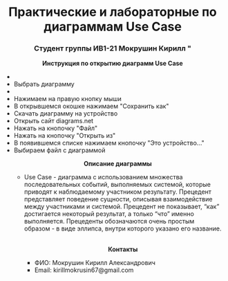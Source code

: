 
<h1 align="center">Практические и лабораторные по диаграммам Use Case</h1> 
<h3 align="center">Студент группы ИВ1-21 Мокрушин Кирилл "</h3>
<p align="center"><b>Инструкция по открытию диаграмм Use Case </b></p>
<ul>

<style>
ol{
list-style-type: none;
counter-reset: number;
}
ol li{
font-size: 18px;
}
ol li:before {
	color: #fff;
	background: #62CB91;
	display: inline-block;
	text-align: center;
	margin: 3px 3px;
	line-height: 22px;
	width: 22px;
	height: 22px;
	counter-increment: number;
	content:counter(number);
	border-radius: 3px;
	box-shadow: 2px 2px 0 0 #ccc;
}
1
2
3
4
5
6
7
8
9
10
11
12
13
14
15
16
17
18
19
20
21
ol{
list-style-type: none;
counter-reset: number;
}
ol li{
font-size: 18px;
}
ol li:before {
	color: #fff;
	background: #62CB91;
	display: inline-block;
	text-align: center;
	margin: 3px 3px;
	line-height: 22px;
	width: 22px;
	height: 22px;
	counter-increment: number;
	content:counter(number);
	border-radius: 3px;
	box-shadow: 2px 2px 0 0 #ccc;
}
</style>
  <li>  </li>
  <li> Выбрать диаграмму </li>
  <li>  </li>
  <li> Нажимаем на правую кнопку мыши </li>
  <li> В открывшемся окошке нажимаем "Сохранить как" </li>
  <li> Скачать диаграмму на устройство </li>
  <li> Открыть сайт diagrams.net </li>
  <li> Нажать на кнопочку "Файл" </li>
  <li> Нажать на кнопочку "Открыть из" </li>
  <li> В появившемся списке нажимаем кнопочку "Это устройство..." </li>
  <li> Выбираем файл с диаграммой </li>
<p align="center"><b>Описание диаграммы </b></p>
<ul>
  <li>
  Use Case - диаграмма с использованием множества последовательных событий, выполняемых системой, которые приводят к наблюдаемому участником результату. Прецедент представляет поведение сущности, описывая взаимодействие между участниками и системой. Прецедент не показывает, “как” достигается некоторый результат, а только “что” именно выполняется. Прецеденты обозначаются очень простым образом - в виде эллипса, внутри которого указано его название.
  <br><br>
  </li>
<p align="center"><b>Контакты</b></p>
<ul>
  <li>ФИО: Мокрушин Кирилл Александрович</li>
  <li>Email: kirillmokrusin67@gmail.com</li>
  
  
